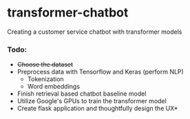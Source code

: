 # transformer-chatbot
Creating a customer service chatbot with transformer models

### Todo:
* ~~Choose the dataset~~
* Preprocess data with Tensorflow and Keras (perform NLP)
  * Tokenization
  * Word embeddings
* Finish retrieval based chatbot baseline model
* Utilize Google's GPUs to train the transformer model
* Create flask application and thoughtfully design the UX* 

